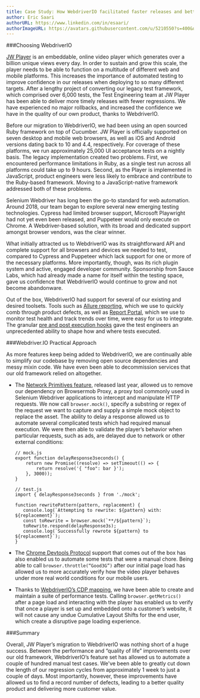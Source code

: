 ```yaml
---
title: Case Study: How WebdriverIO facilitated faster releases and better code quality for an online video company
author: Eric Saari
authorURL: https://www.linkedin.com/in/esaari/
authorImageURL: https://avatars.githubusercontent.com/u/5210550?s=400&u=a7918ea7b425d621b2252f6e963b8657acdd1b0c&v=4
---
```


###Choosing WebdriverIO

[JW Player](https://www.jwplayer.com) is an embeddable, online video player which generates over a billion unique views every day. In order to sustain and grow this scale, the player needs to be able to function on a multitude of different web and mobile platforms. This increases the importance of automated testing to improve confidence in our releases when deploying to so many different targets. After a lengthy project of converting our legacy test framework, which comprised over 6,000 tests, the Test Engineering team at JW Player has been able to deliver more timely releases with fewer regressions. We have experienced no major rollbacks, and increased the confidence we have in the quality of our own product, thanks to WebdriverIO.

Before our migration to WebdriverIO, we had been using an open sourced Ruby framework on top of Cucumber. JW Player is officially supported on seven desktop and mobile web browsers, as well as iOS and Android versions dating back to 10 and 4.4, respectively. For coverage of these platforms, we run approximately 25,000 UI acceptance tests on a nightly basis. The legacy implementation created two problems. First, we encountered performance limitations in Ruby, as a single test run across all platforms could take up to 9 hours. Second, as the Player is implemented in JavaScript, product engineers were less likely to embrace and contribute to the Ruby-based framework. Moving to a JavaScript-native framework addressed both of these problems.

Selenium Webdriver has long been the go-to standard for web automation. Around 2018, our team began to explore several new emerging testing technologies. Cypress had limited browser support, Microsoft Playwright had not yet even been released, and Puppeteer would only execute on Chrome. A Webdriver-based solution, with its broad and dedicated support amongst browser vendors, was the clear winner.

What initially attracted us to WebdriverIO was its straightforward API and complete support for all browsers and devices we needed to test, compared to Cypress and Puppeteer which lack support for one or more of the necessary platforms. More importantly, though, was its rich plugin system and active, engaged developer community. Sponsorship from Sauce Labs, which had already made a name for itself within the testing space, gave us confidence that WebdriverIO would continue to grow and not become abandonware.

Out of the box, WebdriverIO had support for several of our existing and desired toolsets. Tools such as [Allure reporting](https://webdriver.io/docs/allure-reporter), which we use to quickly comb through product defects, as well as [Report Portal](https://webdriver.io/docs/wdio-reportportal-reporter), which we use to monitor test health and track trends over time, were easy for us to integrate. The granular [pre and post execution hooks](https://webdriver.io/docs/options/#hooks) gave the test engineers an unprecedented ability to shape how and where tests executed.

###Webdriver.IO Practical Approach

As more features keep being added to WebdriverIO, we are continually able to simplify our codebase by removing open source dependencies and messy mixin code. We have even been able to decommission services that our old framework relied on altogether.

- The [Network Primitives feature](https://webdriver.io/blog/2020/07/10/network-primitives), released last year, allowed us to remove our dependency on Browsermob Proxy, a proxy tool commonly used in Selenium Webdriver applications to intercept and manipulate HTTP requests. We now call `browser.mock()`, specify a substring or regex of the request we want to capture and supply a simple mock object to replace the asset. The ability to delay a response allowed us to automate several complicated tests which had required manual execution. We were then able to validate the player’s behavior when particular requests, such as ads, are delayed due to network or other external conditions:

    ```
    // mock.js
    export function delayResponse3seconds() {
        return new Promise((resolve) => setTimeout(() => {
            return resolve('{ "foo": bar }');
        }, 3000));
    }

    // test.js
    import { delayResponse3seconds } from './mock';

    function rewritePattern(pattern, replacement) {
       console.log(`Attempting to rewrite: ${pattern} with: ${replacement}`);
       const toRewrite = browser.mock(`**/${pattern}`);
       toRewrite.respond(delayResponse3s);
       console.log(`Successfully rewrote ${pattern} to ${replacement}`);
    }
    ```
- The [Chrome Devtools Protocol](https://webdriver.io/docs/api/chromium) support that comes out of the box has also enabled us to automate some tests that were a manual chore. Being able to call `browser.throttle(“Good3G”)` after our initial page load has allowed us to more accurately verify how the video player behaves under more real world conditions for our mobile users.

- Thanks to [WebdriverIO’s CDP mapping](https://webdriver.io/docs/devtools-service/#getmetrics), we have been able to create and maintain a suite of performance tests. Calling `browser.getMetrics()` after a page load and interacting with the player has enabled us to verify that once a player is set up and embedded onto a customer’s website, it will not cause any undue Cumulative Layout Shifts for the end user, which create a disruptive page loading experience.

###Summary

Overall, JW Player’s migration to WebdriverIO was nothing short of a huge success. Between the performance and “quality of life” improvements over our old framework, WebdriverIO’s feature set has allowed us to automate a couple of hundred manual test cases. We've been able to greatly cut down the length of our regression cycles from approximately 1 week to just a couple of days. Most importantly, however, these improvements have allowed us to find a record number of defects, leading to a better quality product and delivering more customer value.
